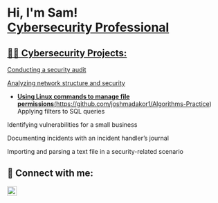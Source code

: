 <h1>Hi, I'm Sam! <br/><a href="https://github.com/ForwardIT91939">Cybersecurity Professional</a> <a href="https://www.linkedin.com/in/samuel-l-6628552aa/"></h1>

<h2>👨‍💻 Cybersecurity Projects:</h2>

Conducting a security audit

Analyzing network structure and security


- <b>Using Linux commands to manage file permissions</b>(https://github.com/joshmadakor1/Algorithms-Practice)
Applying filters to SQL queries

Identifying vulnerabilities for a small business

Documenting incidents with an incident handler’s journal 

Importing and parsing a text file in a security-related scenario


<h2> 🤳 Connect with me:</h2>


[<img align="left" alt="JoshMadakor | LinkedIn" width="22px" src="https://cdn.jsdelivr.net/npm/simple-icons@v3/icons/linkedin.svg" />][linkedin]


[linkedin]: https://linkedin.com/in/samuel-l-6628552aa/

<!--
**joshmadakor1/joshmadakor1** is a ✨ _special_ ✨ repository because its `README.md` (this file) appears on your GitHub profile.

Here are some ideas to get you started:

- 🔭 I’m currently working on ...
- 🌱 I’m currently learning ...
- 👯 I’m looking to collaborate on ...
- 🤔 I’m looking for help with ...
- 💬 Ask me about ...
- 📫 How to reach me: ...
- 😄 Pronouns: ...
- ⚡ Fun fact: ...
-->
